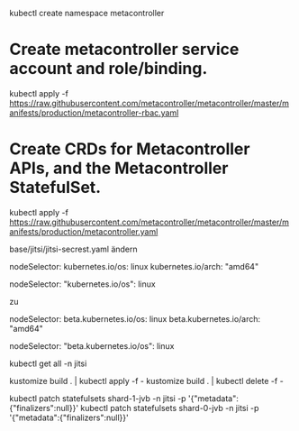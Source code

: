 
kubectl create namespace metacontroller

# Create metacontroller service account and role/binding.
kubectl apply -f https://raw.githubusercontent.com/metacontroller/metacontroller/master/manifests/production/metacontroller-rbac.yaml


# Create CRDs for Metacontroller APIs, and the Metacontroller StatefulSet.
kubectl apply -f https://raw.githubusercontent.com/metacontroller/metacontroller/master/manifests/production/metacontroller.yaml


base/jitsi/jitsi-secrest.yaml ändern

nodeSelector:
  kubernetes.io/os: linux
  kubernetes.io/arch: "amd64"

nodeSelector:
    "kubernetes.io/os": linux

zu 

nodeSelector:
  beta.kubernetes.io/os: linux
  beta.kubernetes.io/arch: "amd64"

nodeSelector:
    "beta.kubernetes.io/os": linux


kubectl get all -n jitsi


kustomize build . | kubectl apply -f -
kustomize build . | kubectl delete -f -

kubectl patch statefulsets shard-1-jvb -n jitsi -p '{"metadata":{"finalizers":null}}'
kubectl patch statefulsets shard-0-jvb -n jitsi -p '{"metadata":{"finalizers":null}}'